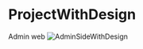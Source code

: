 # ProjectWithDesign

Admin web
![AdminSideWithDesign](https://user-images.githubusercontent.com/44566371/67808688-ce560a00-fa9f-11e9-9779-ff10fce0c0ec.gif)
